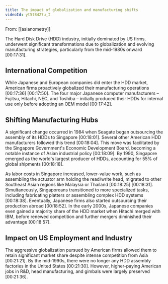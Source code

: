 ```yaml
---
title: The impact of globalization and manufacturing shifts
videoId: yt5t84Z7u_I
---
```


From: [[asianometry]] <br/> 

The Hard Disk Drive (HDD) industry, initially dominated by US firms, underwent significant transformations due to globalization and evolving manufacturing strategies, particularly from the mid-1980s onward <a class="yt-timestamp" data-t="00:17:31">[00:17:31]</a>.

## International Competition
While Japanese and European companies did enter the HDD market, American firms proactively globalized their manufacturing operations <a class="yt-timestamp" data-t="00:17:36">[00:17:36]</a> <a class="yt-timestamp" data-t="00:17:50">[00:17:50]</a>. The four major Japanese computer manufacturers – Fujitsu, Hitachi, NEC, and Toshiba – initially produced their HDDs for internal use only before adopting an OEM model <a class="yt-timestamp" data-t="00:17:42">[00:17:42]</a>.

## Shifting Manufacturing Hubs
A significant change occurred in 1984 when Seagate began outsourcing the assembly of its HDDs to Singapore <a class="yt-timestamp" data-t="00:18:01">[00:18:01]</a>. Several other American HDD manufacturers followed this trend <a class="yt-timestamp" data-t="00:18:04">[00:18:04]</a>. This move was facilitated by the Singapore Government's Economic Development Board, becoming a notable instance of Asian industrial policy <a class="yt-timestamp" data-t="00:18:09">[00:18:09]</a>. By 1990, Singapore emerged as the world's largest producer of HDDs, accounting for 55% of global shipments <a class="yt-timestamp" data-t="00:18:18">[00:18:18]</a>.

As labor costs in Singapore increased, lower-value work, such as assembling the actuator arm holding the read/write head, migrated to other Southeast Asian regions like Malaysia or Thailand <a class="yt-timestamp" data-t="00:18:25">[00:18:25]</a> <a class="yt-timestamp" data-t="00:18:31">[00:18:31]</a>. Simultaneously, Singaporeans transitioned to more specialized tasks, including fabricating platters or assembling complex HDD systems <a class="yt-timestamp" data-t="00:18:38">[00:18:38]</a>. Eventually, Japanese firms also started outsourcing their production abroad <a class="yt-timestamp" data-t="00:18:52">[00:18:52]</a>. In the early 2000s, Japanese companies even gained a majority share of the HDD market when Hitachi merged with IBM, before renewed competition and further mergers diminished their advantage <a class="yt-timestamp" data-t="00:18:57">[00:18:57]</a>.

## Impact on US Employment and Industry
The aggressive globalization pursued by American firms allowed them to retain significant market share despite intense competition from Asia <a class="yt-timestamp" data-t="00:21:21">[00:21:21]</a>. By the mid-1990s, there were no longer any HDD assembly factories in the United States <a class="yt-timestamp" data-t="00:21:30">[00:21:30]</a>. However, higher-paying American jobs in R&D, head manufacturing, and gimbals were largely preserved <a class="yt-timestamp" data-t="00:21:36">[00:21:36]</a>.